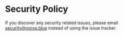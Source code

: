 # Security Policy

If you discover any security related issues, please email security@norse.blue instead of using the issue tracker.
